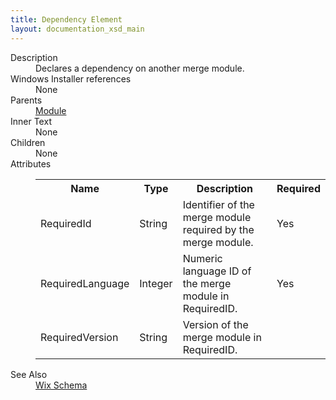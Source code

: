 ```yaml
---
title: Dependency Element
layout: documentation_xsd_main
---
```

<dl>
  <dt>Description</dt>
  <dd>Declares a dependency on another merge module.</dd>
  <dt>Windows Installer references</dt>
  <dd>None</dd>
  <dt>Parents</dt>
  <dd>
    <a href="../module/">Module</a>
  </dd>
  <dt>Inner Text</dt>
  <dd>None</dd>
  <dt>Children</dt>
  <dd>None</dd>
  <dt>Attributes</dt>
  <dd>
    <table cellspacing="0" cellpadding="0" class="schema">
      <tr>
        <th width="15%">Name</th>
        <th width="15%">Type</th>
        <th width="65%">Description</th>
        <th width="15%">Required</th>
      </tr>
      <tr>
        <td>RequiredId</td>
        <td>String</td>
        <td>Identifier of the merge module required by the merge module.</td>
        <td>Yes</td>
      </tr>
      <tr>
        <td>RequiredLanguage</td>
        <td>Integer</td>
        <td>Numeric language ID of the merge module in RequiredID.</td>
        <td>Yes</td>
      </tr>
      <tr>
        <td>RequiredVersion</td>
        <td>String</td>
        <td>Version of the merge module in RequiredID.</td>
        <td>&nbsp;</td>
      </tr>
    </table>
  </dd>
  <dt>See Also</dt>
  <dd>
    <a href="../">Wix Schema</a>
  </dd>
</dl>
